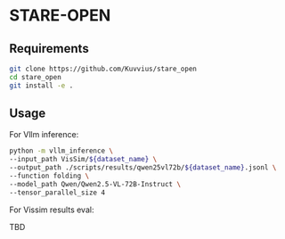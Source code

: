 
# STARE-OPEN

## Requirements



```bash
git clone https://github.com/Kuvvius/stare_open
cd stare_open
git install -e .
```

## Usage

For Vllm inference:
```bash
python -m vllm_inference \
--input_path VisSim/${dataset_name} \
--output_path ./scripts/results/qwen25vl72b/${dataset_name}.jsonl \
--function folding \
--model_path Qwen/Qwen2.5-VL-72B-Instruct \
--tensor_parallel_size 4 
```

For Vissim results eval:

TBD